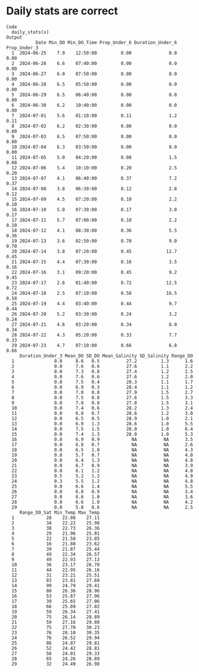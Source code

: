 # Daily stats are correct

    Code
      daily_stats(x)
    Output
               Date Min_DO Min_DO_Time Prop_Under_6 Duration_Under_6 Prop_Under_3
      1  2024-06-25    7.9    12:50:00         0.00              0.0         0.00
      2  2024-06-26    6.6    07:40:00         0.00              0.0         0.00
      3  2024-06-27    6.0    07:50:00         0.00              0.0         0.00
      4  2024-06-28    6.5    05:50:00         0.00              0.0         0.00
      5  2024-06-29    6.5    06:40:00         0.00              0.0         0.00
      6  2024-06-30    6.2    10:40:00         0.00              0.0         0.00
      7  2024-07-01    5.6    01:10:00         0.11              1.2         0.11
      8  2024-07-02    6.2    02:30:00         0.00              0.0         0.00
      9  2024-07-03    6.5    07:50:00         0.00              0.0         0.00
      10 2024-07-04    6.3    03:50:00         0.00              0.0         0.00
      11 2024-07-05    5.0    04:20:00         0.08              1.5         0.08
      12 2024-07-06    5.4    10:10:00         0.20              2.5         0.20
      13 2024-07-07    4.1    06:40:00         0.37              7.2         0.37
      14 2024-07-08    3.8    06:30:00         0.12              2.8         0.12
      15 2024-07-09    4.5    07:20:00         0.10              2.2         0.10
      16 2024-07-10    5.0    07:30:00         0.17              3.0         0.17
      17 2024-07-11    5.7    07:00:00         0.10              2.2         0.10
      18 2024-07-12    4.1    08:30:00         0.36              5.5         0.36
      19 2024-07-13    3.6    02:50:00         0.70              9.0         0.70
      20 2024-07-14    3.8    07:20:00         0.45             12.7         0.45
      21 2024-07-15    4.4    07:30:00         0.16              3.5         0.16
      22 2024-07-16    3.1    09:20:00         0.45              9.2         0.45
      23 2024-07-17    2.6    01:40:00         0.72             12.5         0.72
      24 2024-07-18    2.5    07:10:00         0.58             16.5         0.58
      25 2024-07-19    4.4    03:40:00         0.44              9.7         0.44
      26 2024-07-20    5.2    03:30:00         0.24              3.2         0.24
      27 2024-07-21    4.6    03:20:00         0.34              8.0         0.34
      28 2024-07-22    4.3    05:20:00         0.33              7.7         0.33
      29 2024-07-23    4.7    07:10:00         0.66              6.8         0.66
         Duration_Under_3 Mean_DO SD_DO Mean_Salinity SD_Salinity Range_DO
      1               0.0     8.6   0.5          27.2         1.3      1.6
      2               0.0     7.6   0.6          27.6         1.1      2.2
      3               0.0     7.3   0.8          27.4         1.2      2.5
      4               0.0     7.6   0.6          27.6         1.2      2.0
      5               0.0     7.5   0.4          28.3         1.1      1.7
      6               0.0     6.9   0.3          28.4         1.1      1.2
      7               0.0     7.0   0.8          27.9         1.5      2.7
      8               0.0     7.5   0.8          27.6         1.5      3.3
      9               0.0     7.8   0.8          27.8         1.5      3.1
      10              0.0     7.4   0.6          28.2         1.3      2.4
      11              0.0     6.8   0.7          28.6         1.2      3.0
      12              0.0     6.5   0.5          28.9         1.0      2.1
      13              0.0     6.9   1.3          28.6         1.0      5.5
      14              0.0     7.5   1.5          28.0         1.0      6.4
      15              0.0     7.4   1.3          28.0         1.0      5.3
      16              0.0     6.9   0.9            NA          NA      3.5
      17              0.0     6.8   0.7            NA          NA      2.6
      18              0.0     6.5   1.0            NA          NA      4.3
      19              0.0     5.7   0.7            NA          NA      4.0
      20              0.0     6.4   1.3            NA          NA      4.8
      21              0.0     6.7   0.9            NA          NA      3.9
      22              0.0     6.1   1.2            NA          NA      4.8
      23              0.5     5.2   1.2            NA          NA      4.9
      24              0.3     5.5   1.2            NA          NA      4.8
      25              0.0     6.6   1.4            NA          NA      5.5
      26              0.0     6.8   0.9            NA          NA      3.4
      27              0.0     6.6   1.0            NA          NA      3.6
      28              0.0     6.6   1.0            NA          NA      4.2
      29              0.0     5.8   0.6            NA          NA      2.5
         Range_DO_Sat Min_Temp Max_Temp
      1            28    22.08    27.11
      2            34    22.22    25.98
      3            38    22.73    26.36
      4            29    21.96    25.01
      5            22    21.50    23.85
      6            16    21.80    23.62
      7            39    21.87    25.44
      8            49    22.34    26.57
      9            49    22.93    27.13
      10           36    23.17    26.70
      11           44    22.95    26.16
      12           31    23.21    25.51
      13           83    23.81    27.60
      14           99    24.79    29.41
      15           80    26.36    28.96
      16           53    25.87    27.96
      17           39    25.65    27.06
      18           66    25.89    27.82
      19           59    26.34    27.41
      20           75    26.14    28.89
      21           59    27.16    29.08
      22           75    27.70    30.23
      23           76    28.10    30.35
      24           76    26.52    29.94
      25           86    24.87    29.81
      26           52    24.42    28.81
      27           56    24.01    29.33
      28           65    24.26    28.89
      29           32    24.49    26.98

